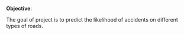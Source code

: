 **Objective**: 

The goal of project is to predict the likelihood of accidents on different types of roads.
